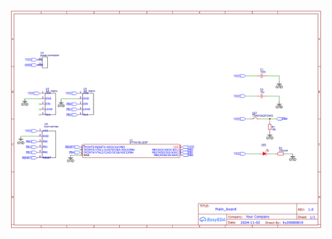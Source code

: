 ![image](https://github.com/ky20080819/rotary-led-lamp/blob/dca6d6aa61664a8065f13dbf937dd15815b90e49/PCBs/main/Full-function-schematic.png-08-08.png)
